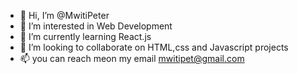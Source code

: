 - 👋 Hi, I’m @MwitiPeter
- 👀 I’m interested in Web Development
- 🌱 I’m currently learning React.js 
- 💞️ I’m looking to collaborate on HTML,css and Javascript projects
- 📫 you can reach meon my email mwitipet@gmail.com 

<!---
MwitiPeter/MwitiPeter is a ✨ special ✨ repository because its `README.md` (this file) appears on your GitHub profile.
You can click the Preview link to take a look at your changes.
--->
